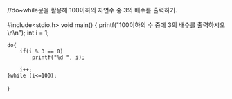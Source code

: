 //do~while문을 활용해 100이하의 자연수 중 3의 배수를 출력하기.

#include<stdio.h>
void main()
{
	printf("100이하의 수 중에 3의 배수를 출력하시오 \n\n"); 
	int i = 1; 
	
	do{
		if(i % 3 == 0)
			printf("%d ", i);
			
		i++;
	}while (i<=100);
}
